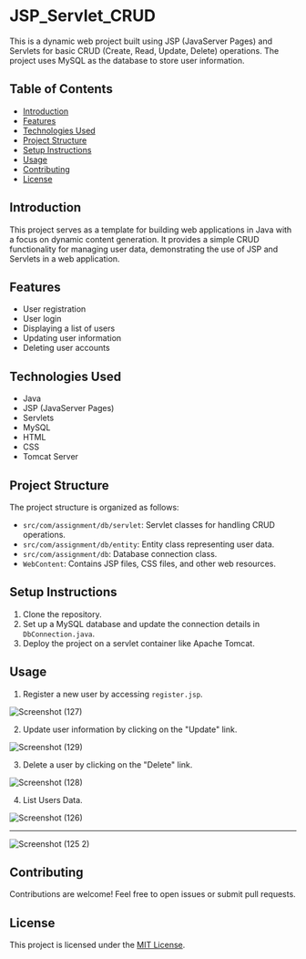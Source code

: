 # JSP_Servlet_CRUD

This is a dynamic web project built using JSP (JavaServer Pages) and Servlets for basic CRUD (Create, Read, Update, Delete) operations. The project uses MySQL as the database to store user information.

## Table of Contents
- [Introduction](#introduction)
- [Features](#features)
- [Technologies Used](#technologies-used)
- [Project Structure](#project-structure)
- [Setup Instructions](#setup-instructions)
- [Usage](#usage)
- [Contributing](#contributing)
- [License](#license)

## Introduction

This project serves as a template for building web applications in Java with a focus on dynamic content generation. It provides a simple CRUD functionality for managing user data, demonstrating the use of JSP and Servlets in a web application.

## Features

- User registration
- User login
- Displaying a list of users
- Updating user information
- Deleting user accounts

## Technologies Used

- Java
- JSP (JavaServer Pages)
- Servlets
- MySQL
- HTML
- CSS
- Tomcat Server

## Project Structure

The project structure is organized as follows:

- `src/com/assignment/db/servlet`: Servlet classes for handling CRUD operations.
- `src/com/assignment/db/entity`: Entity class representing user data.
- `src/com/assignment/db`: Database connection class.
- `WebContent`: Contains JSP files, CSS files, and other web resources.

## Setup Instructions

1. Clone the repository.
2. Set up a MySQL database and update the connection details in `DbConnection.java`.
3. Deploy the project on a servlet container like Apache Tomcat.

## Usage

1. Register a new user by accessing `register.jsp`.

  ![Screenshot (127)](https://github.com/manuo9/JSP_Servlet_CRUD/assets/122933806/d619ce5b-cbda-4b5b-88a0-8eefc710b27a)


2. Update user information by clicking on the "Update" link.

 ![Screenshot (129)](https://github.com/manuo9/JSP_Servlet_CRUD/assets/122933806/d0d46547-dac7-401d-882f-b749fe07c3ef)

3. Delete a user by clicking on the "Delete" link.

 ![Screenshot (128)](https://github.com/manuo9/JSP_Servlet_CRUD/assets/122933806/ce8842a6-5707-4095-9285-0e10942e1c3d)

4. List Users Data.

![Screenshot (126)](https://github.com/manuo9/JSP_Servlet_CRUD/assets/122933806/37054c79-c314-4cb4-9192-268072e270ee)
<hr>

![Screenshot (125 2)](https://github.com/manuo9/JSP_Servlet_CRUD/assets/122933806/9ea38b9c-e12e-40b1-9c44-0b6a609fca0a)


## Contributing

Contributions are welcome! Feel free to open issues or submit pull requests.

## License

This project is licensed under the [MIT License](LICENSE).


